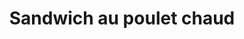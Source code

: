 ---
title: "Sandwich au poulet chaud"
description: "Une généreuses quantités de poitrine de poulet fraîchement cuite, recouvertes de notre délicieuse sauce maison"
price_s: ""
price_l: "13"
price_lg: ""
weight: "5"
---